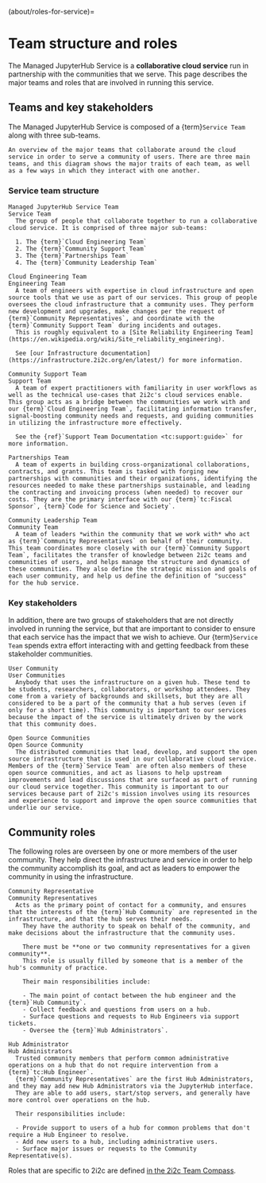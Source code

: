 (about/roles-for-service)=
# Team structure and roles

The Managed JupyterHub Service is a **collaborative cloud service** run in partnership with the communities that we serve.
This page describes the major teams and roles that are involved in running this service.

## Teams and key stakeholders

The Managed JupyterHub Service is composed of a {term}`Service Team` along with three sub-teams.

```{figure} https://drive.google.com/uc?export=download&id=16r5xE7SguunLfMh5LhSynSUfjb7IXs_n
An overview of the major teams that collaborate around the cloud service in order to serve a community of users. There are three main teams, and this diagram shows the major traits of each team, as well as a few ways in which they interact with one another.
```

### Service team structure

```{glossary}
Managed JupyterHub Service Team
Service Team
  The group of people that collaborate together to run a collaborative cloud service. It is comprised of three major sub-teams:

  1. The {term}`Cloud Engineering Team`
  2. The {term}`Community Support Team`
  3. The {term}`Partnerships Team`
  4. The {term}`Community Leadership Team`

Cloud Engineering Team
Engineering Team
  A team of engineers with expertise in cloud infrastructure and open source tools that we use as part of our services. This group of people oversees the cloud infrastructure that a community uses. They perform new development and upgrades, make changes per the request of {term}`Community Representatives`, and coordinate with the {term}`Community Support Team` during incidents and outages.
  This is roughly equivalent to a [Site Reliability Engineering Team](https://en.wikipedia.org/wiki/Site_reliability_engineering).

  See [our Infrastructure documentation](https://infrastructure.2i2c.org/en/latest/) for more information.

Community Support Team
Support Team
  A team of expert practitioners with familiarity in user workflows as well as the technical use-cases that 2i2c's cloud services enable. This group acts as a bridge between the communities we work with and our {term}`Cloud Engineering Team`, facilitating information transfer, signal-boosting community needs and requests, and guiding communities in utilizing the infrastructure more effectively.

  See the {ref}`Support Team Documentation <tc:support:guide>` for more information.

Partnerships Team
  A team of experts in building cross-organizational collaborations, contracts, and grants. This team is tasked with forging new partnerships with communities and their organizations, identifying the resources needed to make these partnerships sustainable, and leading the contracting and invoicing process (when needed) to recover our costs. They are the primary interface with our {term}`tc:Fiscal Sponsor`, {term}`Code for Science and Society`.

Community Leadership Team
Community Team
  A team of leaders *within the community that we work with* who act as {term}`Community Representatives` on behalf of their community. This team coordinates more closely with our {term}`Community Support Team`, facilitates the transfer of knowledge between 2i2c teams and communities of users, and helps manage the structure and dynamics of these communities. They also define the strategic mission and goals of each user community, and help us define the definition of "success" for the hub service.
```

### Key stakeholders

In addition, there are two groups of stakeholders that are not directly involved in running the service, but that are important to consider to ensure that each service has the impact that we wish to achieve.
Our {term}`Service Team` spends extra effort interacting with and getting feedback from these stakeholder communities.

```{glossary}
User Community
User Communities
  Anybody that uses the infrastructure on a given hub. These tend to be students, researchers, collaborators, or workshop attendees. They come from a variety of backgrounds and skillsets, but they are all considered to be a part of the community that a hub serves (even if only for a short time). This community is important to our services because the impact of the service is ultimately driven by the work that this community does.

Open Source Communities
Open Source Community
  The distributed communities that lead, develop, and support the open source infrastructure that is used in our collaborative cloud service. Members of the {term}`Service Team` are often also members of these open source communities, and act as liasons to help upstream improvements and lead discussions that are surfaced as part of running our cloud service together. This community is important to our services because part of 2i2c's mission involves using its resources and experience to support and improve the open source communities that underlie our service.
```

## Community roles

The following roles are overseen by one or more members of the user community.
They help direct the infrastructure and service in order to help the community accomplish its goal, and act as leaders to empower the community in using the infrastructure.

```{glossary}
Community Representative
Community Representatives
  Acts as the primary point of contact for a community, and ensures that the interests of the {term}`Hub Community` are represented in the infrastructure, and that the hub serves their needs.
    They have the authority to speak on behalf of the community, and make decisions about the infrastructure that the community uses.

    There must be **one or two community representatives for a given community**.
    This role is usually filled by someone that is a member of the hub's community of practice.

    Their main responsibilities include:

    - The main point of contact between the hub engineer and the {term}`Hub Community`.
    - Collect feedback and questions from users on a hub.
    - Surface questions and requests to Hub Engineers via support tickets.
    - Oversee the {term}`Hub Administrators`.

Hub Administrator
Hub Administrators
  Trusted community members that perform common administrative operations on a hub that do not require intervention from a {term}`tc:Hub Engineer`.
  {term}`Community Representatives` are the first Hub Administrators, and they may add new Hub Administrators via the JupyterHub interface.
  They are able to add users, start/stop servers, and generally have more control over operations on the hub.

  Their responsibilities include:

  - Provide support to users of a hub for common problems that don't require a Hub Engineer to resolve.
  - Add new users to a hub, including administrative users.
  - Surface major issues or requests to the Community Representative(s).
```

Roles that are specific to 2i2c are defined [in the 2i2c Team Compass](https://team-compass.2i2c.org).

